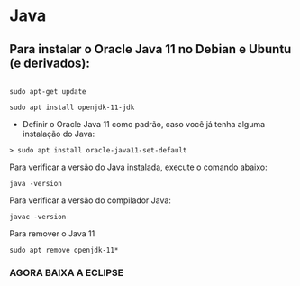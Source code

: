 # Java

## Para instalar o Oracle Java 11 no Debian e Ubuntu (e derivados):

```

sudo apt-get update

sudo apt install openjdk-11-jdk

```

- Definir o Oracle Java 11 como padrão, caso você já tenha alguma instalação do Java:

```
> sudo apt install oracle-java11-set-default
```

Para verificar a versão do Java instalada, execute o comando abaixo:

```
java -version
```

Para verificar a versão do compilador Java:

```
javac -version
```

Para remover o Java 11

```
sudo apt remove openjdk-11*
```

### AGORA BAIXA A ECLIPSE
